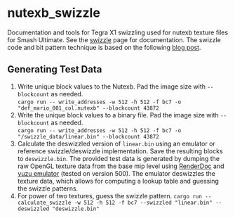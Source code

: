 # nutexb_swizzle
Documentation and tools for Tegra X1 swizzling used for nutexb texture files for Smash Ultimate. See the [swizzle](swizzle.md) page for documentation. The swizzle code and bit pattern technique is based on the following [blog post](https://fgiesen.wordpress.com/2011/01/17/texture-tiling-and-swizzling/). 

## Generating Test Data
1. Write unique block values to the Nutexb. Pad the image size with `--blockcount` as needed.  
`cargo run -- write_addresses -w 512 -h 512 -f bc7 -o "def_mario_001_col.nutexb" --blockcount 43872` 
2. Write the unique block values to a binary file. Pad the image size with `--blockcount` as needed.  
`cargo run -- write_addresses -w 512 -h 512 -f bc7 -o "/swizzle_data/linear.bin" --blockcount 43872`
3. Calculate the deswizzled version of `linear.bin` using an emulator or reference swizzle/deswizzle implementation. Save the resulting blocks to `deswizzle.bin`. The provided test data is generated by dumping the raw OpenGL texture data from the base mip level using [RenderDoc](https://renderdoc.org/) and [yuzu emulator](https://yuzu-emu.org/) (tested on version 500). The emulator deswizzles the texture data, which allows for computing a lookup table and guessing the swizzle patterns. 
4. For power of two textures, guess the swizzle pattern.
`cargo run -- calculate_swizzle -w 512 -h 512 -f bc7 --swizzled "linear.bin" --deswizzled "deswizzle.bin"`